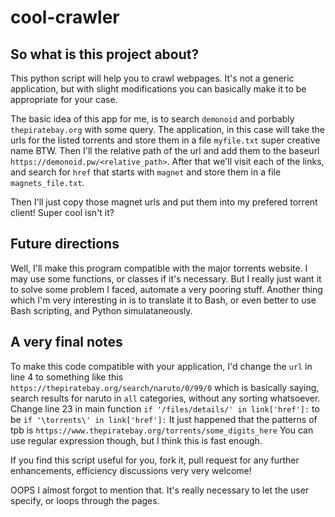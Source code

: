 # cool-crawler
## So what is this project about?

This python script will help you to crawl webpages. It's not a generic application, but with slight modifications you can basically make it to be appropriate for your case.

The basic idea of this app for me, is to search ``demonoid`` and porbably `thepiratebay.org` with some query. The application, in this case will take the urls for the listed torrents and store them in a file ``myfile.txt`` super creative name BTW. Then I'll the relative path of the url and add them to the baseurl ``https://demonoid.pw/<relative_path>``. After that we'll visit each of the links, and search for ``href`` that starts with ``magnet`` and store them in a file ``magnets_file.txt``.

Then I'll just copy those magnet urls and put them into my prefered torrent client! Super cool isn't it?

## Future directions

Well, I'll make this program compatible with the major torrents website. I may use some functions, or classes if it's necessary. But I really just want it to solve some problem I faced, automate a very pooring stuff. Another thing which I'm very interesting in is to translate it to Bash, or even better to use Bash scripting, and Python simulataneously.

## A very final notes

To make this code compatible with your application, I'd change the ``url`` in line 4 to something like this ``https://thepiratebay.org/search/naruto/0/99/0`` which is basically saying, search results for naruto in ``all`` categories, without any sorting whatsoever.
Change line 23 in main function ``if '/files/details/' in link['href']:`` to be ``if '\torrents\' in link['href']:`` It just happened that the patterns of tpb is ``https://www.thepiratebay.org/torrents/some_digits_here`` You can use regular expression though, but I think this is fast enough.

If you find this script useful for you, fork it, pull request for any further enhancements, efficiency discussions very very welcome!

OOPS I almost forgot to mention that. It's really necessary to let the user specify, or loops through the pages.
